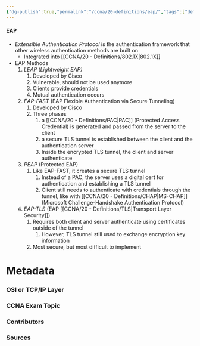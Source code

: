 ```yaml
---
{"dg-publish":true,"permalink":"/ccna/20-definitions/eap/","tags":["defs_ccna"],"created":"2023-11-04T12:45:23.000-07:00","updated":"2023-11-08T13:56:45.000-08:00"}
---
```


#### EAP
- *Extensible Authentication Protocol* is the authentication framework that other wireless authentication methods are built on
	- Integrated into [[CCNA/20 - Definitions/802.1X\|802.1X]]
- EAP Methods
	1. *LEAP (Lightweight EAP)*
		1. Developed by Cisco
		2. Vulnerable, should not be used anymore
		3. Clients provide credentials
		4. Mutual authentication occurs
	2. *EAP-FAST* (EAP Flexible Authentication via Secure Tunneling)
		1. Developed by Cisco
		2. Three phases
			1. a [[CCNA/20 - Definitions/PAC\|PAC]] (Protected Access Credential) is generated and passed from the server to the client
			2. a secure TLS tunnel is established between the client and the authentication server
			3. Inside the encrypted TLS tunnel, the client and server authenticate
	3. *PEAP* (Protected EAP)
		1. Like EAP-FAST, it creates a secure TLS tunnel
			1. Instead of a PAC, the server uses a digital cert for authentication and establishing a TLS tunnel
			2. Client still needs to authenticate with credentials through the tunnel, like with [[CCNA/20 - Definitions/CHAP\|MS-CHAP]] (Microsoft Challenge-Handshake Authentication Protocol)
	4. *EAP-TLS* (EAP [[CCNA/20 - Definitions/TLS\|Transport Layer Security]])
		1. Requires both client and server authenticate using certificates outside of the tunnel
			1. However, TLS tunnel still used to exchange encryption key information
		2. Most secure, but most difficult to implement


# Metadata
### OSI or TCP/IP Layer

### CCNA Exam Topic

### Contributors

### Sources

